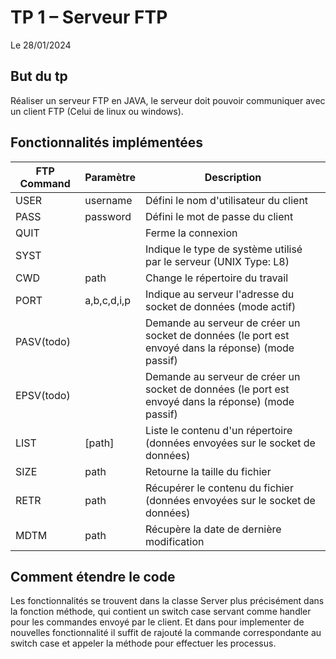 # TP 1 – Serveur FTP

Le 28/01/2024

## But du tp

Réaliser un serveur FTP en JAVA, le serveur doit pouvoir communiquer avec un client FTP (Celui de linux ou windows).

## Fonctionnalités implémentées

| FTP Command | Paramètre   | Description                                                                                         |
| ----------- | ----------- | --------------------------------------------------------------------------------------------------- |
| USER        | username    | Défini le nom d'utilisateur du client                                                               |
| PASS        | password    | Défini le mot de passe du client                                                                    |
| QUIT        |             | Ferme la connexion                                                                                  |
| SYST        |             | Indique le type de système utilisé par le serveur (UNIX Type: L8)                                   |
| CWD         | path        | Change le répertoire du travail                                                                     |
| PORT        | a,b,c,d,i,p | Indique au serveur l'adresse du socket de données (mode actif)                                      |
| PASV(todo)  |             | Demande au serveur de créer un socket de données (le port est envoyé dans la réponse) (mode passif) |
| EPSV(todo)  |             | Demande au serveur de créer un socket de données (le port est envoyé dans la réponse) (mode passif) |
| LIST        | [path]      | Liste le contenu d'un répertoire (données envoyées sur le socket de données)                        |
| SIZE        | path        | Retourne la taille du fichier                                                                       |
| RETR        | path        | Récupérer le contenu du fichier (données envoyées sur le socket de données)                         |
| MDTM        | path        | Récupère la date de dernière modification                                                           |

## Comment étendre le code

Les fonctionnalités se trouvent dans la classe Server plus précisément dans la fonction méthode, qui contient un switch case servant comme handler pour les commandes envoyé par le client. Et dans pour implementer de nouvelles fonctionnalité il suffit de rajouté la commande correspondante au switch case et appeler la méthode pour effectuer les processus.
